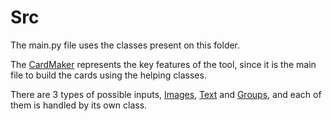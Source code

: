 # Src

The main.py file uses the classes present on this folder.

The [CardMaker](CardMaker.py) represents the key features of the tool, since it is the main file to build the cards using the helping classes.

There are 3 types of possible inputs, [Images](ImgInput.py), [Text](TextInput.py) and [Groups](GroupInput.py), and each of them is handled by its own class.
